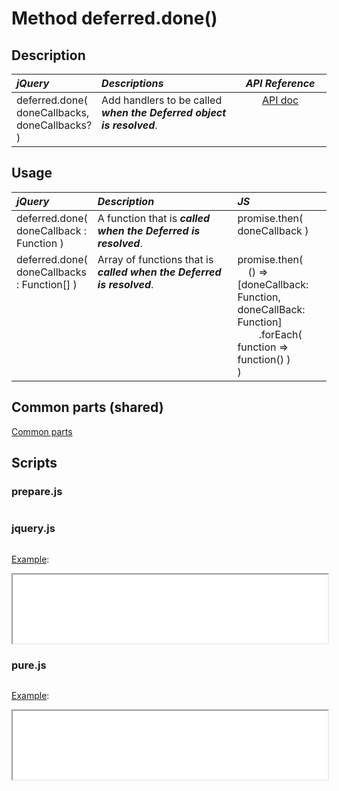 # Method deferred.done()

<style>
th { text-align: left; font-style: italic; }
tr td:nth-child(1) { width: 25%; }
tr td:nth-child(2) { width: 45%; }
tr td:nth-child(3) { width: 30%; }
td {
  vertical-align: top;
}
</style>

## Description

| jQuery | Descriptions | API Reference |
|:--|:--|:--:|
| deferred.done( doneCallbacks, doneCallbacks? ) | Add handlers to be called **_when the Deferred object is resolved_**. | [API doc](https://api.jquery.com/deferred.done/) |

## Usage

| jQuery | Description | JS |
|:--|:--|:--|
| deferred.done( doneCallback : Function ) | A function that is **_called when the Deferred is resolved_**. | promise.then( doneCallback ) |
| deferred.done( doneCallbacks : Function[] ) | Array of functions that is **_called when the Deferred is resolved_**. | promise.then(<br />&nbsp;&nbsp;&nbsp;&nbsp;() => [doneCallback: Function, doneCallBack: Function]<br />&nbsp;&nbsp;&nbsp;&nbsp;&nbsp;&nbsp;&nbsp;&nbsp;.forEach( function => function() )<br />) |

## Common parts (shared)

[Common parts](/docs/mdview.html?example/index.md)

## Scripts

### prepare.js

```js:src/prepare.js
```

### jquery.js

```js:src/jquery.js
```

[Example](example.html?jquery):

<iframe width="100%" height="110" src="example.html?jquery"></iframe>

### pure.js

```js:src/pure.js
```

[Example](example.html?pure):

<iframe width="100%" height="110" src="example.html?pure"></iframe>
